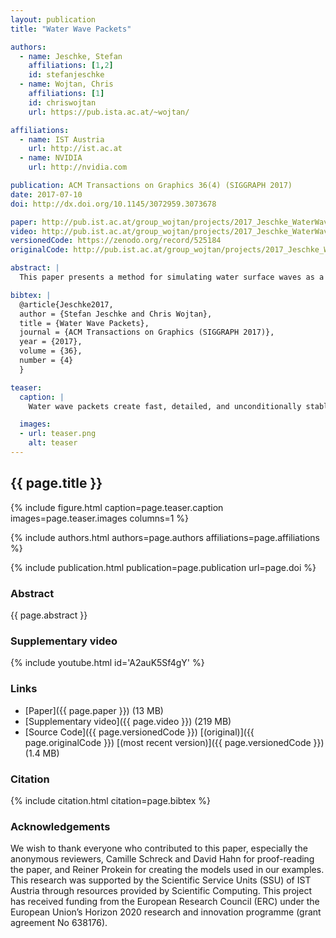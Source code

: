 ```yaml
---
layout: publication
title: "Water Wave Packets"

authors:
  - name: Jeschke, Stefan
    affiliations: [1,2]
    id: stefanjeschke
  - name: Wojtan, Chris
    affiliations: [1]
    id: chriswojtan
    url: https://pub.ista.ac.at/~wojtan/

affiliations:
  - name: IST Austria
    url: http://ist.ac.at
  - name: NVIDIA
    url: http://nvidia.com

publication: ACM Transactions on Graphics 36(4) (SIGGRAPH 2017)
date: 2017-07-10
doi: http://dx.doi.org/10.1145/3072959.3073678

paper: http://pub.ist.ac.at/group_wojtan/projects/2017_Jeschke_WaterWavePackets/wavepackets_author.pdf
video: http://pub.ist.ac.at/group_wojtan/projects/2017_Jeschke_WaterWavePackets/WavePacketsFinal.mp4
versionedCode: https://zenodo.org/record/525184
originalCode: http://pub.ist.ac.at/group_wojtan/projects/2017_Jeschke_WaterWavePackets/water-wave-packets-v1.0.0.zip

abstract: |
  This paper presents a method for simulating water surface waves as a displacement field on a 2D domain. Our method relies on Lagrangian particles that carry packets of water wave energy; each packet carries information about an entire group of wave trains, as opposed to only a single wave crest. Our approach is unconditionally stable and can simulate high resolution geometric details. This approach also presents a straightforward interface for artistic control, because it is essentially a particle system with intuitive parameters like wavelength and amplitude. Our implementation parallelizes well and runs in real time for moderately challenging scenarios.

bibtex: |
  @article{Jeschke2017,
  author = {Stefan Jeschke and Chris Wojtan},
  title = {Water Wave Packets},
  journal = {ACM Transactions on Graphics (SIGGRAPH 2017)},
  year = {2017},
  volume = {36},
  number = {4}
  }

teaser:
  caption: |
    Water wave packets create fast, detailed, and unconditionally stable simulations of water surface waves.    

  images:
  - url: teaser.png
    alt: teaser
---
```


## {{ page.title }}

{% include figure.html caption=page.teaser.caption images=page.teaser.images columns=1 %}

{% include authors.html authors=page.authors affiliations=page.affiliations %}

{% include publication.html publication=page.publication url=page.doi %}

### Abstract

{{ page.abstract }}

### Supplementary video

{% include youtube.html id='A2auK5Sf4gY' %}

### Links

* [Paper]({{ page.paper }}) (13 MB)
* [Supplementary video]({{ page.video }}) (219 MB)
* [Source Code]({{ page.versionedCode }}) [(original)]({{ page.originalCode }}) [(most recent version)]({{ page.versionedCode }}) (1.4 MB)

### Citation

{% include citation.html citation=page.bibtex %}

### Acknowledgements

We wish to thank everyone who contributed to this paper, especially the anonymous reviewers, Camille Schreck and David Hahn for
proof-reading the paper, and Reiner Prokein for creating the models used in our examples. This research was supported by the Scientific Service Units (SSU) of IST Austria through resources provided by Scientific Computing. This project has received funding from the European Research Council (ERC) under the European Union’s Horizon 2020 research and innovation programme (grant agreement No 638176).
